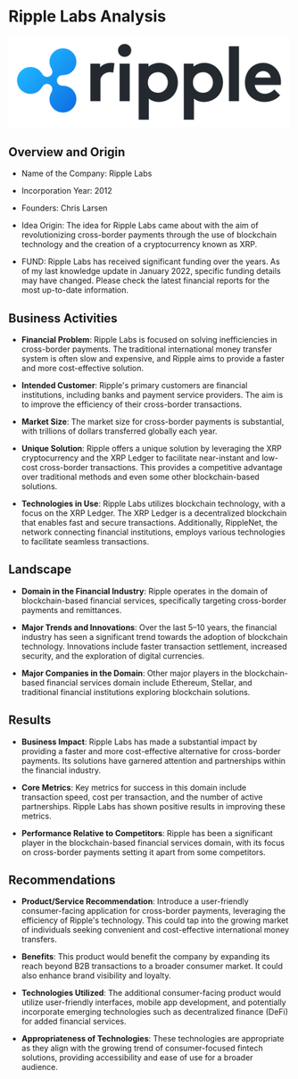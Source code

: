 # Ripple Labs Analysis

![ripple][def2]

## Overview and Origin

* Name of the Company: Ripple Labs

* Incorporation Year: 2012

* Founders: Chris Larsen

* Idea Origin: The idea for Ripple Labs came about with the aim of revolutionizing cross-border payments through the use of blockchain technology and the creation of a cryptocurrency known as XRP.

* FUND: Ripple Labs has received significant funding over the years. As of my last knowledge update in January 2022, specific funding details may have changed. Please check the latest financial reports for the most up-to-date information.

## Business Activities

* **Financial Problem**: Ripple Labs is focused on solving inefficiencies in cross-border payments. The traditional international money transfer system is often slow and expensive, and Ripple aims to provide a faster and more cost-effective solution.

* **Intended Customer**: Ripple's primary customers are financial institutions, including banks and payment service providers. The aim is to improve the efficiency of their cross-border transactions.

* **Market Size**: The market size for cross-border payments is substantial, with trillions of dollars transferred globally each year.

* **Unique Solution**: Ripple offers a unique solution by leveraging the XRP cryptocurrency and the XRP Ledger to facilitate near-instant and low-cost cross-border transactions. This provides a competitive advantage over traditional methods and even some other blockchain-based solutions.

* **Technologies in Use**: Ripple Labs utilizes blockchain technology, with a focus on the XRP Ledger. The XRP Ledger is a decentralized blockchain that enables fast and secure transactions. Additionally, RippleNet, the network connecting financial institutions, employs various technologies to facilitate seamless transactions.

## Landscape

* **Domain in the Financial Industry**: Ripple operates in the domain of blockchain-based financial services, specifically targeting cross-border payments and remittances.

* **Major Trends and Innovations**: Over the last 5–10 years, the financial industry has seen a significant trend towards the adoption of blockchain technology. Innovations include faster transaction settlement, increased security, and the exploration of digital currencies.

* **Major Companies in the Domain**: Other major players in the blockchain-based financial services domain include Ethereum, Stellar, and traditional financial institutions exploring blockchain solutions.

## Results

* **Business Impact**: Ripple Labs has made a substantial impact by providing a faster and more cost-effective alternative for cross-border payments. Its solutions have garnered attention and partnerships within the financial industry.

* **Core Metrics**: Key metrics for success in this domain include transaction speed, cost per transaction, and the number of active partnerships. Ripple Labs has shown positive results in improving these metrics.

* **Performance Relative to Competitors**: Ripple has been a significant player in the blockchain-based financial services domain, with its focus on cross-border payments setting it apart from some competitors.

## Recommendations

* **Product/Service Recommendation**: Introduce a user-friendly consumer-facing application for cross-border payments, leveraging the efficiency of Ripple's technology. This could tap into the growing market of individuals seeking convenient and cost-effective international money transfers.

* **Benefits**: This product would benefit the company by expanding its reach beyond B2B transactions to a broader consumer market. It could also enhance brand visibility and loyalty.

* **Technologies Utilized**: The additional consumer-facing product would utilize user-friendly interfaces, mobile app development, and potentially incorporate emerging technologies such as decentralized finance (DeFi) for added financial services.

* **Appropriateness of Technologies**: These technologies are appropriate as they align with the growing trend of consumer-focused fintech solutions, providing accessibility and ease of use for a broader audience.


[def]: code
[def2]: Ripple.png